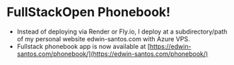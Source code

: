# FullStackOpen Phonebook!

- Instead of deploying via Render or Fly.io, I deploy at a subdirectory/path of my personal website edwin-santos.com with Azure VPS.
- Fullstack phonebook app is now available at [https://edwin-santos.com/phonebook/](https://edwin-santos.com/phonebook/)
